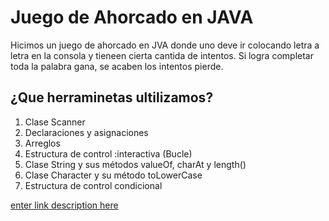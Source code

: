 # Juego de Ahorcado en JAVA

Hicimos un juego de ahorcado en JVA donde uno deve ir colocando letra    a letra en la consola y tieneen cierta cantida de intentos. Si logra    completar toda la palabra gana, se acaben los intentos pierde.

## ¿Que herraminetas ultilizamos?

1. Clase Scanner 
2. Declaraciones y asignaciones
3. Arreglos
4. Estructura de control :interactiva (Bucle)
5. Clase String y sus métodos valueOf, charAt y length()
6. Clase Character y su  método toLowerCase
7. Estructura de control condicional

[enter link description here](https://www.youtube.com/@SergieCode)

